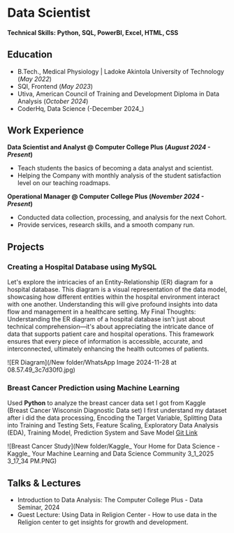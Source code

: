 # Data Scientist

#### Technical Skills: Python, SQL, PowerBI, Excel, HTML, CSS

## Education             		
- B.Tech., Medical Physiology | Ladoke Akintola University of Technology (_May 2022_)
- SQI, Frontend (_May 2023_)
- Utiva, American Council of Training and Development Diploma in Data Analysis (_October 2024_)
- CoderHq, Data Science (-December  2024_)



## Work Experience
**Data Scientist and Analyst @ Computer College Plus (_August 2024 - Present_)**
- Teach students the basics of becoming a data analyst and scientist.
- Helping the Company with monthly analysis of the student satisfaction level on our teaching roadmaps. 

**Operational Manager @ Computer College Plus (_November 2024 - Present_)**
- Conducted data collection, processing, and analysis for the next Cohort.
- Provide services, research skills, and a smooth company run.

## Projects
### Creating a Hospital Database using MySQL
Let's explore the intricacies of an Entity-Relationship (ER) diagram for a hospital database. This diagram is a visual representation of the data model, showcasing how different entities within the hospital environment interact with one another. Understanding this will give profound insights into data flow and management in a healthcare setting.
My Final Thoughts:
Understanding the ER diagram of a hospital database isn't just about technical comprehension—it's about appreciating the intricate dance of data that supports patient care and hospital operations. This framework ensures that every piece of information is accessible, accurate, and interconnected, ultimately enhancing the health outcomes of patients.


![ER Diagram](/New folder/WhatsApp Image 2024-11-28 at 08.57.49_3c7d30f0.jpg)

### Breast Cancer Prediction using Machine Learning

Used **Python** to analyze the breast cancer data set I got from Kaggle (Breast Cancer Wisconsin Diagnostic Data set) I first understand my dataset after i did the data processing, Encoding the Target Variable, Splitting Data into Training and Testing Sets, Feature Scaling, Exploratory Data Analysis (EDA), Training Model, Prediction System and Save Model
[Git Link](https://github.com/ifeoluwaoladeji/Breast-cancer-prediction-model.git
)

![Breast Cancer Study](New folder/Kaggle_ Your Home for Data Science - Kaggle_ Your Machine Learning and Data Science Community 3_1_2025 3_17_34 PM.PNG)

## Talks & Lectures
- Introduction to Data Analysis: The Computer College Plus  - Data Seminar, 2024
- Guest Lecture: Using Data in Religion Center - How to use data in the Religion center to get insights for growth and development.
